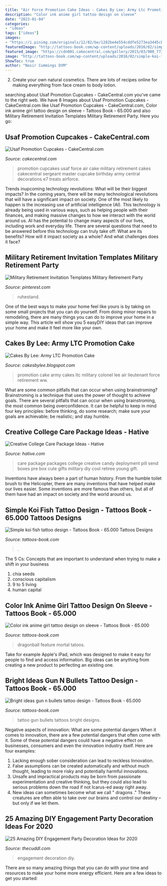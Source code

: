```yaml
---
title: "Air Force Promotion Cake Ideas - Cakes By Lee: Army Ltc Promotion Cake"
description: "Color ink anime girl tattoo design on sleeve"
date: "2023-01-04"
categories:
- "ideas"
tags: ["ideas"]
images:
- "https://i.pinimg.com/originals/12/82/be/1282be4e554cddfe5273ea3445cbbca6.jpg"
featuredImage: "http://tattoos-book.com/wp-content/uploads/2016/02/simple-koi-fish-tattoo-design.jpg"
featured_image: "https://cdn001.cakecentral.com/gallery/2015/03/900_773021kyMK_usaf-promotion-cupcakes.jpg"
image: "http://tattoos-book.com/wp-content/uploads/2016/02/simple-koi-fish-tattoo-design.jpg"
ShowToc: true
author: "Nasir Cummings DVM"
---
```



2. Create your own natural cosmetics. There are lots of recipes online for making everything from face cream to body lotion.

	

		
searching about Usaf Promotion Cupcakes - CakeCentral.com you've came to the right web. We have 8 Images about Usaf Promotion Cupcakes - CakeCentral.com like Usaf Promotion Cupcakes - CakeCentral.com, Color ink anime girl tattoo design on sleeve - Tattoos Book - 65.000 and also Military Retirement Invitation Templates Military Retirement Party. Here you go:
		
    
## Usaf Promotion Cupcakes - CakeCentral.com

<img loading=lazy src="https://cdn001.cakecentral.com/gallery/2015/03/900_773021kyMK_usaf-promotion-cupcakes.jpg" onerror="this.onerror=null;this.src='https://tse3.mm.bing.net/th?id=OIP.ulAcY4p8kKQ05dw3bf6rIgHaI1&amp;pid=15.1';" alt="Usaf Promotion Cupcakes - CakeCentral.com">

_Source: cakecentral.com_

>promotion cupcakes usaf force air cake military retirement cakes cakecentral sergeant master cupcake birthday army central decorations e7 treats airforce. 

	

Trends inupcoming technology revolutions: What will be their biggest impacts?
In the coming years, there will be many technological revolutions that will have a significant impact on society. One of the most likely to happen is the increasing use of artificial intelligence (AI). This technology is already being used in various ways, such as helping people with their finances, and making massive changes to how we interact with the world around us. AI has the potential to change many aspects of our lives, including work and everyday life. There are several questions that need to be answered before this technology can truly take off: What are its benefits? How will it impact society as a whole? And what challenges does it face?

    
## Military Retirement Invitation Templates Military Retirement Party

<img loading=lazy src="https://i.pinimg.com/736x/0b/dc/98/0bdc98ad8baac451cfa691b96d109977.jpg" onerror="this.onerror=null;this.src='https://tse1.mm.bing.net/th?id=OIP.O9fv3MXrLEXvbbOs0Pij3AHaLH&amp;pid=15.1';" alt="Military Retirement Invitation Templates Military Retirement Party">

_Source: pinterest.com_

>ruhestand. 

	

One of the best ways to make your home feel like yours is by taking on some small projects that you can do yourself. From doing minor repairs to remodeling, there are many things you can do to improve your home in a simple way. This article will show you 5 easyDIY ideas that can improve your home and make it feel more like your own.

    
## Cakes By Lee: Army LTC Promotion Cake

<img loading=lazy src="https://2.bp.blogspot.com/-4JIS6mOV-ww/UU2MxbXUFMI/AAAAAAAAAzI/E3i5Aq-cBXE/s1600/IMG_8977.JPG" onerror="this.onerror=null;this.src='https://tse1.mm.bing.net/th?id=OIP.UOaAkDbMEWPNhl5WG4fLQwHaE7&amp;pid=15.1';" alt="Cakes By Lee: Army LTC Promotion Cake">

_Source: cakesbylee.blogspot.com_

>promotion cake army cakes ltc military colonel lee air lieutenant force retirement ww. 

	

What are some common pitfalls that can occur when using brainstroming?
Brainstroming is a technique that uses the power of thought to achieve goals. There are several pitfalls that can occur when using brainstroming, the most common being overconfidence. It can be helpful to keep in mind four key principles: before thinking, do some research; make sure your goals are achievable; be realistic; and stay humble.

    
## Creative College Care Package Ideas - Hative

<img loading=lazy src="https://hative.com/wp-content/uploads/2015/01/college-care-package-ideas/6-creative-college-care-package-ideas.jpg" onerror="this.onerror=null;this.src='https://tse4.mm.bing.net/th?id=OIP.h1k7ObZoeLpt0Ysoymv19QHaJ7&amp;pid=15.1';" alt="Creative College Care Package Ideas - Hative">

_Source: hative.com_

>care package packages college creative candy deployment pill send boxes pre box cute gifts military diy cool retiree young gift. 

	

Inventions have always been a part of human history. From the humble toilet brush to the Helicopter, there are many inventions that have helped make our lives easier. Some inventions are more famous than others, but all of them have had an impact on society and the world around us.

    
## Simple Koi Fish Tattoo Design - Tattoos Book - 65.000 Tattoos Designs

<img loading=lazy src="http://tattoos-book.com/wp-content/uploads/2016/02/simple-koi-fish-tattoo-design.jpg" onerror="this.onerror=null;this.src='https://tse4.mm.bing.net/th?id=OIP.hp9fSM84Tj07IS81Noc_zgHaK9&amp;pid=15.1';" alt="Simple koi fish tattoo design - Tattoos Book - 65.000 Tattoos Designs">

_Source: tattoos-book.com_

>. 

	

The 5 Cs: Concepts that are important to understand when trying to make a shift in your business
1. chia seeds
2. conscious capitalism
3. 9 to 5 living
4. human capital

    
## Color Ink Anime Girl Tattoo Design On Sleeve - Tattoos Book - 65.000

<img loading=lazy src="https://tattoos-book.com/wp-content/uploads/2016/02/color-ink-anime-girl-tattoo-design-on-sleeve.jpg" onerror="this.onerror=null;this.src='https://tse3.mm.bing.net/th?id=OIP._wfC9XpJk59SgdI70-voBQHaKG&amp;pid=15.1';" alt="Color ink anime girl tattoo design on sleeve - Tattoos Book - 65.000">

_Source: tattoos-book.com_

>dragonball feature mortal tatoos. 

	

Take for example Apple's iPad, which was designed to make it easy for people to find and access information. Big ideas can be anything from creating a new product to perfecting an existing one.

    
## Bright Ideas Gun N Bullets Tattoo Design - Tattoos Book - 65.000

<img loading=lazy src="https://tattoos-book.com/wp-content/uploads/2016/02/bright-ideas-gun-n-bullets-tattoo-design.jpg" onerror="this.onerror=null;this.src='https://tse3.mm.bing.net/th?id=OIP.WvhxPc-ikZhFe_d1-LvRcwHaFj&amp;pid=15.1';" alt="Bright ideas gun n bullets tattoo design - Tattoos Book - 65.000">

_Source: tattoos-book.com_

>tattoo gun bullets tattoos bright designs. 

	

Negative aspects of innovation: What are some potential dangers
When it comes to innovation, there are a few potential dangers that often come with it. Some of these potential dangers could have a negative effect on businesses, consumers and even the innovation industry itself. Here are four examples:
1. Lacking enough sober consideration can lead to reckless Innovation.
2. False assumptions can be created automatically and without much thought, leading to more risky and potentially harmful innovations.
3. Unsafe and impractical products may be born from passionate experimentation and creative thinking, but they could also lead to serious problems down the road if not Icarus-ed away right away. 
4. New ideas can sometimes become what we call " dragons ." These creatures are often able to take over our brains and control our destiny – but only if we let them.

    
## 25 Amazing DIY Engagement Party Decoration Ideas For 2020

<img loading=lazy src="https://i.pinimg.com/originals/12/82/be/1282be4e554cddfe5273ea3445cbbca6.jpg" onerror="this.onerror=null;this.src='https://tse1.mm.bing.net/th?id=OIP.-OxumC2pt4aE1i4epgHRXgHaLF&amp;pid=15.1';" alt="25 Amazing DIY Engagement Party Decoration Ideas for 2020">

_Source: thecuddl.com_

>engagement decoration diy. 

	

There are so many amazing things that you can do with your time and resources to make your home more energy efficient. Here are a few ideas to get you started:

